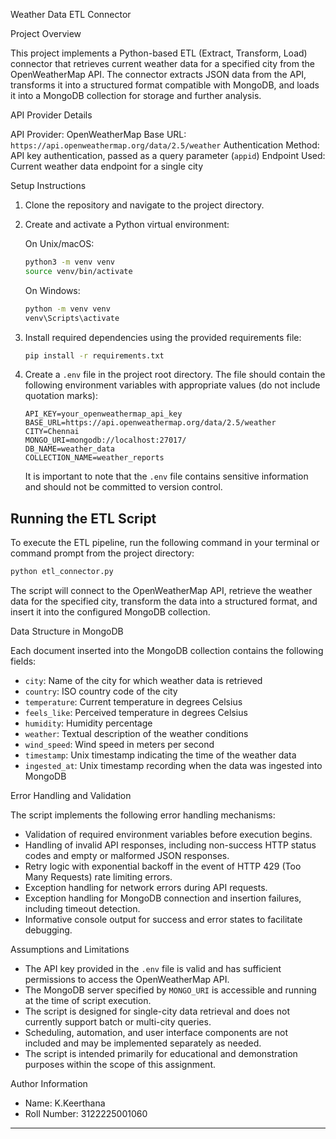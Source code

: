 Weather Data ETL Connector

Project Overview

This project implements a Python-based ETL (Extract, Transform, Load) connector that retrieves current weather data for a specified city from the OpenWeatherMap API. The connector extracts JSON data from the API, transforms it into a structured format compatible with MongoDB, and loads it into a MongoDB collection for storage and further analysis.

API Provider Details

API Provider: OpenWeatherMap
Base URL: `https://api.openweathermap.org/data/2.5/weather`
Authentication Method: API key authentication, passed as a query parameter (`appid`)
Endpoint Used: Current weather data endpoint for a single city

Setup Instructions

1. Clone the repository and navigate to the project directory.
2. Create and activate a Python virtual environment:

    On Unix/macOS:

     ```bash
     python3 -m venv venv
     source venv/bin/activate
     ```
    On Windows:

     ```bash
     python -m venv venv
     venv\Scripts\activate
     ```
3. Install required dependencies using the provided requirements file:

   ```bash
   pip install -r requirements.txt
   ```
4. Create a `.env` file in the project root directory. The file should contain the following environment variables with appropriate values (do not include quotation marks):

   ```
   API_KEY=your_openweathermap_api_key
   BASE_URL=https://api.openweathermap.org/data/2.5/weather
   CITY=Chennai
   MONGO_URI=mongodb://localhost:27017/
   DB_NAME=weather_data
   COLLECTION_NAME=weather_reports
   ```

   It is important to note that the `.env` file contains sensitive information and should not be committed to version control.

## Running the ETL Script

To execute the ETL pipeline, run the following command in your terminal or command prompt from the project directory:

```bash
python etl_connector.py
```

The script will connect to the OpenWeatherMap API, retrieve the weather data for the specified city, transform the data into a structured format, and insert it into the configured MongoDB collection.

Data Structure in MongoDB

Each document inserted into the MongoDB collection contains the following fields:

* `city`: Name of the city for which weather data is retrieved
* `country`: ISO country code of the city
* `temperature`: Current temperature in degrees Celsius
* `feels_like`: Perceived temperature in degrees Celsius
* `humidity`: Humidity percentage
* `weather`: Textual description of the weather conditions
* `wind_speed`: Wind speed in meters per second
* `timestamp`: Unix timestamp indicating the time of the weather data
* `ingested_at`: Unix timestamp recording when the data was ingested into MongoDB

Error Handling and Validation

The script implements the following error handling mechanisms:

* Validation of required environment variables before execution begins.
* Handling of invalid API responses, including non-success HTTP status codes and empty or malformed JSON responses.
* Retry logic with exponential backoff in the event of HTTP 429 (Too Many Requests) rate limiting errors.
* Exception handling for network errors during API requests.
* Exception handling for MongoDB connection and insertion failures, including timeout detection.
* Informative console output for success and error states to facilitate debugging.

Assumptions and Limitations

* The API key provided in the `.env` file is valid and has sufficient permissions to access the OpenWeatherMap API.
* The MongoDB server specified by `MONGO_URI` is accessible and running at the time of script execution.
* The script is designed for single-city data retrieval and does not currently support batch or multi-city queries.
* Scheduling, automation, and user interface components are not included and may be implemented separately as needed.
* The script is intended primarily for educational and demonstration purposes within the scope of this assignment.

Author Information

* Name: K.Keerthana
* Roll Number: 3122225001060

---
